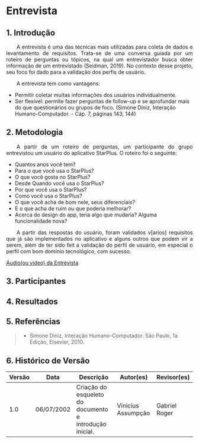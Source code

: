 # Entrevista

## 1. Introdução
<p align="justify">&emsp;&emsp;A entrevista é uma das técnicas mais utilizadas para coleta de dados e levantamento de requisitos. Trata-se de uma conversa guiada por um roteiro de perguntas ou tópicos, na qual um entrevistador busca obter informação de um entrevistado (Seidman, 2019). No contexto desse projeto, seu foco foi dado para a validação dos perfis de usuário.</p>

<p align="justify">&emsp;&emsp;A entrevista tem como vantagens:</p>

- Permitir coletar muitas informações dos usuários individualmente.
- Ser flexível: permite fazer perguntas de follow-up e se aprofundar mais do que questionários ou grupos de foco.
(Simone Diniz, Interação Humano-Computador. - Cáp. 7, páginas 143, 144)

## 2. Metodologia
<p align="justify">&emsp;&emsp;A partir de um roteiro de perguntas, um participante do grupo entrevistou um usuário do aplicativo StarPlus. O roteiro foi o seguinte:</p>

- Quantos anos você tem?
- Para o que você usa o StarPlus?
- O que você gosta no StarPlus?
- Desde Quando você usa o StarPlus?
- Por que você usa o StarPlus?
- Como você usa o StarPlus?
- O que você acha de bom nele, seus diferenciais?
- E o que acha de ruim ou que poderia melhorar?
- Acerca do design do app, teria algo que mudaria? Alguma funcionalidade nova?

<p align="justify">&emsp;&emsp;A partir das respostas do usuário, foram validados v[arios] requisitos que já são implementados no aplicativo e alguns outros que podem vir a serem, além de ter sido feit a validação do perfil de usuário, em especial o perfil com bom domínio tecnológico, com sucesso.

[Áudio(ou video) da Entrevista]()

## 3. Participantes



## 4. Resultados


## 5. Referências
> - Simone Diniz, Interação Humano-Computador. São Paulo, 1a Edição, Elsevier, 2010.

## 6. Histórico de Versão
| Versão | Data | Descrição | Autor(es) | Revisor(es) |
| ------ | ---- | --------- | --------- | ----------- |
| 1.0    | 06/07/2002 | Criação do esqueleto do documento e introdução inicial. | Vinicius Assumpção | Gabriel Roger |
